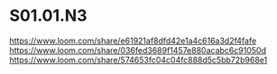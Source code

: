 # S01.01.N3

https://www.loom.com/share/e61921af8dfd42e1a4c616a3d2f4fafe
https://www.loom.com/share/036fed3689f1457e880acabc6c91050d
https://www.loom.com/share/574653fc04c04fc888d5c5bb72b968e1






